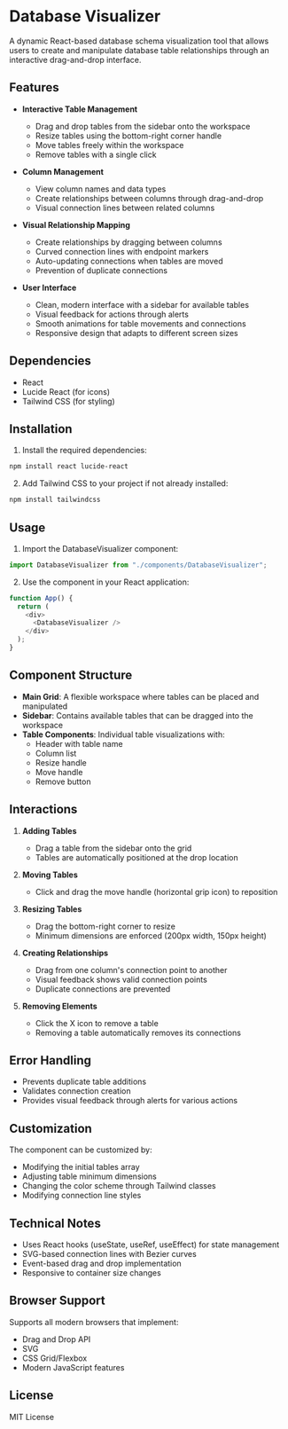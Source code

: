 # Database Visualizer

A dynamic React-based database schema visualization tool that allows users to create and manipulate database table relationships through an interactive drag-and-drop interface.

## Features

- **Interactive Table Management**

  - Drag and drop tables from the sidebar onto the workspace
  - Resize tables using the bottom-right corner handle
  - Move tables freely within the workspace
  - Remove tables with a single click

- **Column Management**

  - View column names and data types
  - Create relationships between columns through drag-and-drop
  - Visual connection lines between related columns

- **Visual Relationship Mapping**

  - Create relationships by dragging between columns
  - Curved connection lines with endpoint markers
  - Auto-updating connections when tables are moved
  - Prevention of duplicate connections

- **User Interface**
  - Clean, modern interface with a sidebar for available tables
  - Visual feedback for actions through alerts
  - Smooth animations for table movements and connections
  - Responsive design that adapts to different screen sizes

## Dependencies

- React
- Lucide React (for icons)
- Tailwind CSS (for styling)

## Installation

1. Install the required dependencies:

```bash
npm install react lucide-react
```

2. Add Tailwind CSS to your project if not already installed:

```bash
npm install tailwindcss
```

## Usage

1. Import the DatabaseVisualizer component:

```javascript
import DatabaseVisualizer from "./components/DatabaseVisualizer";
```

2. Use the component in your React application:

```javascript
function App() {
  return (
    <div>
      <DatabaseVisualizer />
    </div>
  );
}
```

## Component Structure

- **Main Grid**: A flexible workspace where tables can be placed and manipulated
- **Sidebar**: Contains available tables that can be dragged into the workspace
- **Table Components**: Individual table visualizations with:
  - Header with table name
  - Column list
  - Resize handle
  - Move handle
  - Remove button

## Interactions

1. **Adding Tables**

   - Drag a table from the sidebar onto the grid
   - Tables are automatically positioned at the drop location

2. **Moving Tables**

   - Click and drag the move handle (horizontal grip icon) to reposition

3. **Resizing Tables**

   - Drag the bottom-right corner to resize
   - Minimum dimensions are enforced (200px width, 150px height)

4. **Creating Relationships**

   - Drag from one column's connection point to another
   - Visual feedback shows valid connection points
   - Duplicate connections are prevented

5. **Removing Elements**
   - Click the X icon to remove a table
   - Removing a table automatically removes its connections

## Error Handling

- Prevents duplicate table additions
- Validates connection creation
- Provides visual feedback through alerts for various actions

## Customization

The component can be customized by:

- Modifying the initial tables array
- Adjusting table minimum dimensions
- Changing the color scheme through Tailwind classes
- Modifying connection line styles

## Technical Notes

- Uses React hooks (useState, useRef, useEffect) for state management
- SVG-based connection lines with Bezier curves
- Event-based drag and drop implementation
- Responsive to container size changes

## Browser Support

Supports all modern browsers that implement:

- Drag and Drop API
- SVG
- CSS Grid/Flexbox
- Modern JavaScript features

## License

MIT License
